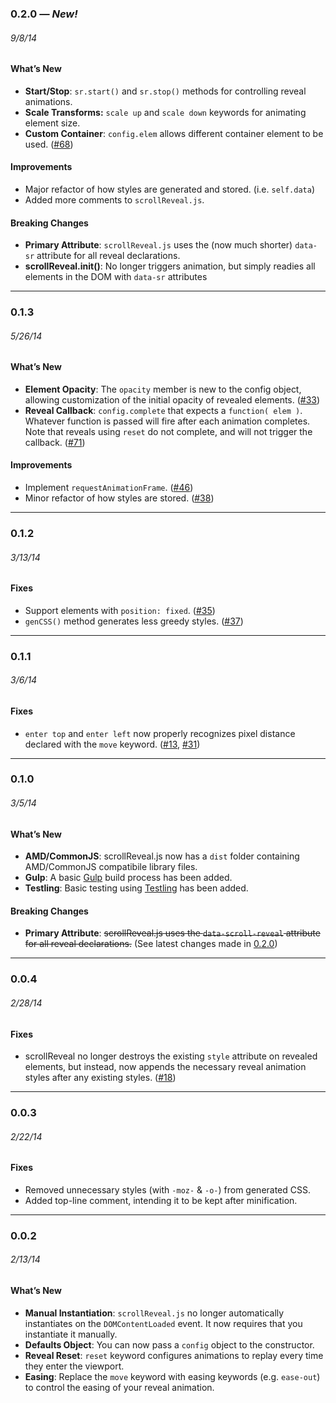 ### 0.2.0 — *New!*
###### 9/8/14

#### What’s New

- **Start/Stop**: `sr.start()` and `sr.stop()` methods for controlling reveal animations.
- **Scale Transforms:** `scale up` and `scale down` keywords for animating element size.
- **Custom Container**: `config.elem` allows different container element to be used. ([#68](https://github.com/julianlloyd/scrollReveal.js/pull/68))

#### Improvements
- Major refactor of how styles are generated and stored. (i.e. `self.data`)
- Added more comments to `scrollReveal.js`.

#### Breaking Changes
- **Primary Attribute**: `scrollReveal.js` uses the (now much shorter) `data-sr` attribute for all reveal declarations.
- **scrollReveal.init()**: No longer triggers animation, but simply readies all elements in the DOM with `data-sr` attributes

***
### 0.1.3
###### 5/26/14

#### What’s New
- **Element Opacity**: The `opacity` member is new to the config object, allowing customization of the initial opacity of revealed elements. ([#33](https://github.com/julianlloyd/scrollReveal.js/pull/33))
- **Reveal Callback**: `config.complete` that expects a `function( elem )`. Whatever function is passed will fire after each animation completes. Note that reveals using `reset` do not complete, and will not trigger the callback. ([#71](https://github.com/julianlloyd/scrollReveal.js/pull/71))

#### Improvements
- Implement `requestAnimationFrame`. ([#46](https://github.com/julianlloyd/scrollReveal.js/pull/46))
- Minor refactor of how styles are stored. ([#38](https://github.com/julianlloyd/scrollReveal.js/pull/38))

***
### 0.1.2
###### 3/13/14
#### Fixes
- Support elements with `position: fixed`. ([#35](https://github.com/julianlloyd/scrollReveal.js/pull/35))
- `genCSS()` method generates less greedy styles. ([#37](https://github.com/julianlloyd/scrollReveal.js/pull/37))

***
### 0.1.1
###### 3/6/14
#### Fixes
- `enter top` and `enter left` now properly recognizes pixel distance declared with the `move` keyword. ([#13](https://github.com/julianlloyd/scrollReveal.js/issues/13), [#31](https://github.com/julianlloyd/scrollReveal.js/issues/31))

***
### 0.1.0
###### 3/5/14
####  What’s New
- **AMD/CommonJS**: scrollReveal.js now has a `dist` folder containing AMD/CommonJS compatibile library files.
- **Gulp**: A basic [Gulp](http://gulpjs.com/) build process has been added.
- **Testling**: Basic testing using [Testling](https://ci.testling.com/) has been added.

#### Breaking Changes

- **Primary Attribute**: ~~scrollReveal.js uses the `data-scroll-reveal` attribute for all reveal declarations.~~ (See latest changes made in [0.2.0](https://github.com/julianlloyd/scrollReveal.js/blob/master/CHANGELOG.md#v020))

***
### 0.0.4
###### 2/28/14
#### Fixes
- scrollReveal no longer destroys the existing `style` attribute on revealed elements, but instead, now appends the necessary reveal animation styles after any existing styles. ([#18](https://github.com/julianlloyd/scrollReveal.js/issues/13))

***
### 0.0.3
###### 2/22/14
#### Fixes
- Removed unnecessary styles (with `-moz-` & `-o-`) from generated CSS.
- Added top-line comment, intending it to be kept after minification.

***
### 0.0.2
###### 2/13/14
#### What’s New
- **Manual Instantiation**: `scrollReveal.js` no longer automatically instantiates on the `DOMContentLoaded` event. It now requires that you instantiate it manually.
- **Defaults Object**: You can now pass a `config` object to the constructor.
- **Reveal Reset**: `reset` keyword configures animations to replay every time they enter the viewport.
- **Easing**: Replace the `move` keyword with easing keywords (e.g. `ease-out`) to control the easing of your reveal animation.